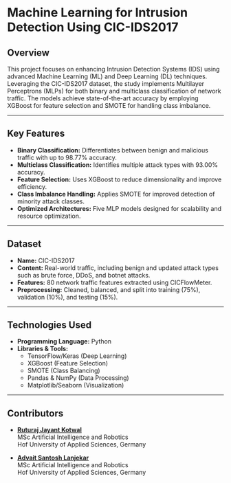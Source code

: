 # **Machine Learning for Intrusion Detection Using CIC-IDS2017**

## **Overview**
This project focuses on enhancing Intrusion Detection Systems (IDS) using advanced Machine Learning (ML) and Deep Learning (DL) techniques. Leveraging the CIC-IDS2017 dataset, the study implements Multilayer Perceptrons (MLPs) for both binary and multiclass classification of network traffic. The models achieve state-of-the-art accuracy by employing XGBoost for feature selection and SMOTE for handling class imbalance.

---

## **Key Features**
- **Binary Classification:** Differentiates between benign and malicious traffic with up to 98.77% accuracy.
- **Multiclass Classification:** Identifies multiple attack types with 93.00% accuracy.
- **Feature Selection:** Uses XGBoost to reduce dimensionality and improve efficiency.
- **Class Imbalance Handling:** Applies SMOTE for improved detection of minority attack classes.
- **Optimized Architectures:** Five MLP models designed for scalability and resource optimization.

---

## **Dataset**
- **Name:** CIC-IDS2017  
- **Content:** Real-world traffic, including benign and updated attack types such as brute force, DDoS, and botnet attacks.  
- **Features:** 80 network traffic features extracted using CICFlowMeter.  
- **Preprocessing:** Cleaned, balanced, and split into training (75%), validation (10%), and testing (15%).

---

## **Technologies Used**
- **Programming Language:** Python  
- **Libraries & Tools:**
  - TensorFlow/Keras (Deep Learning)
  - XGBoost (Feature Selection)
  - SMOTE (Class Balancing)
  - Pandas & NumPy (Data Processing)
  - Matplotlib/Seaborn (Visualization)

---

## **Contributors**
- [**Ruturaj Jayant Kotwal**](mailto:rkotwal@hof-university.de)  
  MSc Artificial Intelligence and Robotics  
  Hof University of Applied Sciences, Germany  

- [**Advait Santosh Lanjekar**](mailto:alanjekar@hof-university.de)  
  MSc Artificial Intelligence and Robotics  
  Hof University of Applied Sciences, Germany  